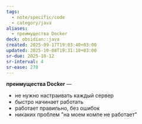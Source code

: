 ```yaml
---
tags:
  - note/specific/code
  - category/java
aliases:
  - преимущества Docker
deck: obsidian::java
created: 2025-09-17T19:03:40+03:00
updated: 2025-10-08T19:31:10+03:00
sr-due: 2025-10-12
sr-interval: 4
sr-ease: 270
---
```


**преимущества Docker**
—
- не нужно настраивать каждый сервер
- быстро начинает работать
- работает правильно, без ошибок
- никаких проблем "на моем компе не работает"

